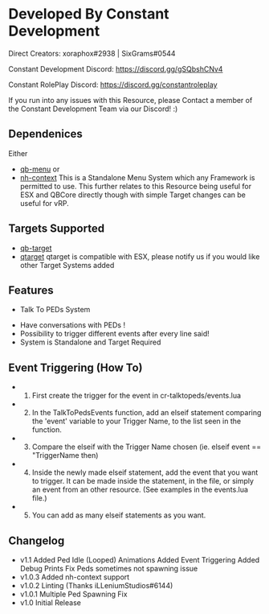 # Developed By Constant Development #

Direct Creators: xoraphox#2938 | SixGrams#0544

Constant Development Discord: https://discord.gg/gSQbshCNv4

Constant RolePlay Discord: https://discord.gg/constantroleplay

If you run into any issues with this Resource, please Contact a member of the Constant Development Team via our Discord! :)

## Dependenices
Either
- [qb-menu](https://github.com/qbcore-framework/qb-menu)
or
- [nh-context](https://github.com/qbcore-framework/qb-menu)
This is a Standalone Menu System which any Framework is permitted to use. This further relates to this Resource being useful for ESX and QBCore directly though with simple Target changes can be useful for vRP.

## Targets Supported
- [qb-target](https://github.com/Renewed-Scripts/qb-target) 
- [qtarget](https://github.com/overextended/qtarget) qtarget is compatible with ESX, please notify us if you would like other Target Systems added

## Features
* Talk To PEDs System
- Have conversations with PEDs !
- Possibility to trigger different events after every line said! 
- System is Standalone and Target Required

## Event Triggering (How To)
- 1. First create the trigger for the event in cr-talktopeds/events.lua
- 2. In the TalkToPedsEvents function, add an elseif statement comparing the 'event' variable to your Trigger Name, to the list seen in the function.
- 3. Compare the elseif with the Trigger Name chosen (ie. elseif event  == "TriggerName then)
- 4. Inside the newly made elseif statement, add the event that you want to trigger. It can be made inside the statement, in the file, or simply an event from an other resource. (See examples in the events.lua file.)
- 5. You can add as many elseif statements as you want.

## Changelog
- v1.1
    Added Ped Idle (Looped) Animations
    Added Event Triggering
    Added Debug Prints
    Fix Peds sometimes not spawning issue
- v1.0.3
    Added nh-context support
- v1.0.2
    Linting (Thanks iLLeniumStudios#6144)
- v1.0.1
    Multiple Ped Spawning Fix
- v1.0
    Initial Release
